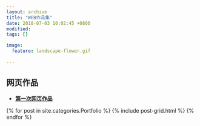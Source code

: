 ```yaml
---
layout: archive
title: "WEB作品集"
date: 2018-07-03 10:02:45 +0800
modified:
tags: []

image: 
  feature: landscape-flower.gif
  
---
```

 
## 网页作品 
* [**第一次网页作品**](http://niniupiwofu.github.io/Portfolio/web/web.html)
 
<div class="tiles">
{% for post in site.categories.Portfolio %}
{% include post-grid.html %}
{% endfor %}
</div><!-- /.tiles 把所有categories 有 portfolio 的列出来-->